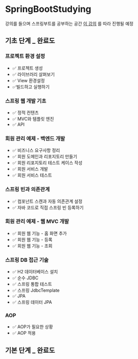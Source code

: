 # SpringBootStudying
강의를 들으며 스프링부트를 공부하는 공간
<a href = "https://www.inflearn.com/course/%EC%8A%A4%ED%94%84%EB%A7%81-%EC%9E%85%EB%AC%B8-%EC%8A%A4%ED%94%84%EB%A7%81%EB%B6%80%ED%8A%B8/dashboard:">이 강의</a>
를 따라 진행될 예정

## 기초 단계 _ 완료도
### 프로젝트 환경 설정
- :white_check_mark: 프로젝트 생성
- :white_check_mark: 라이브러리 살펴보기
- :white_check_mark: View 환경설정
- :white_check_mark:빌드하고 실행하기
### 스프링 웹 개발 기초
- :white_check_mark: 정적 컨텐츠
- :white_check_mark: MVC와 템플릿 엔진
- :white_check_mark: API
### 회원 관리 예제 - 백엔드 개발
- :white_check_mark: 비즈니스 요구사항 정리
- :white_check_mark: 회원 도메인과 리포지토리 만들기
- :white_check_mark: 회원 리포지토리 테스트 케이스 작성
- :white_check_mark: 회원 서비스 개발
- :white_check_mark: 회원 서비스 테스트
### 스프링 빈과 의존관계
- :white_check_mark: 컴포넌트 스캔과 자동 의존관계 설정
- :white_check_mark: 자바 코드로 직접 스프링 빈 등록하기
### 회원 관리 예제 - 웹 MVC 개발
- :white_check_mark: 회원 웹 기능 - 홈 화면 추가
- :white_check_mark: 회원 웹 기능 - 등록
- :white_check_mark: 회원 웹 기능 - 조회

### 스프링 DB 접근 기술
- :white_check_mark: H2 데이터베이스 설치
- :white_check_mark: 순수 JDBC
- :white_check_mark: 스프링 통합 테스트
- :white_check_mark: 스프링 JdbcTemplate
- :white_check_mark: JPA
- :white_check_mark: 스프링 데이터 JPA

### AOP
- :white_check_mark: AOP가 필요한 상황
- :white_check_mark: AOP 적용

## 기본 단계 _ 완료도

